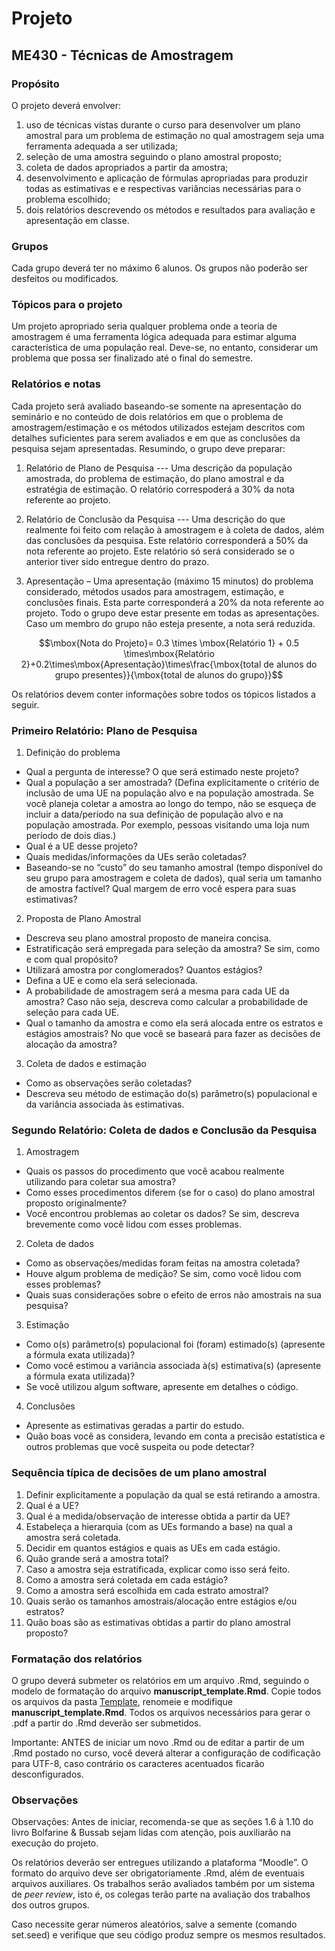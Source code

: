 
# Projeto

## ME430 - Técnicas de Amostragem

### Propósito

O projeto deverá envolver:

1. uso de técnicas vistas durante o curso para desenvolver um plano amostral para um problema de estimação no qual amostragem seja uma ferramenta adequada a ser utilizada;
2. seleção de uma amostra seguindo o plano amostral proposto;
3. coleta de dados apropriados a partir da amostra;
4. desenvolvimento e aplicação de fórmulas apropriadas para produzir todas as estimativas e e respectivas variâncias necessárias para o problema escolhido;
5. dois relatórios descrevendo os métodos e resultados para avaliação e apresentação em classe. 


### Grupos

Cada grupo deverá ter no máximo 6 alunos. Os grupos não poderão ser desfeitos ou modificados.

### Tópicos para o projeto

  Um projeto apropriado seria qualquer problema onde a teoria de amostragem é uma ferramenta lógica adequada para estimar alguma característica de uma população real. Deve-se, no entanto, considerar um problema que possa ser finalizado até o final do semestre. 

### Relatórios e notas

  Cada projeto será avaliado baseando-se somente na apresentação do seminário e no conteúdo de dois relatórios em que o problema de amostragem/estimação e os métodos utilizados estejam descritos com detalhes suficientes para serem avaliados e em que as conclusões da pesquisa sejam apresentadas.  Resumindo, o grupo deve preparar:
  
1. Relatório de Plano de Pesquisa --- Uma descrição da população amostrada, do problema de estimação, do plano amostral e da estratégia de estimação. O relatório correspoderá a 30% da nota referente ao projeto. 
2. Relatório de Conclusão da Pesquisa --- Uma descrição do que realmente foi feito com relação à amostragem e à coleta de dados, além das conclusões da pesquisa. Este relatório corresponderá a 50% da nota referente ao projeto. Este relatório só será considerado se o anterior tiver sido entregue dentro do prazo.

3. Apresentação – Uma apresentação (máximo 15 minutos) do problema considerado, métodos usados para amostragem, estimação, e conclusões finais. Esta parte corresponderá a 20% da nota referente ao projeto. Todo o grupo deve estar presente em todas as apresentações. Caso um membro do grupo não esteja presente, a nota será reduzida.

$$\mbox{Nota do Projeto}= 0.3 \times \mbox{Relatório 1} + 0.5 \times\mbox{Relatório 2}+0.2\times\mbox{Apresentação}\times\frac{\mbox{total de alunos do grupo presentes}}{\mbox{total de alunos do grupo}}$$

Os relatórios devem conter informações sobre todos os tópicos listados a seguir.

### Primeiro Relatório: Plano de Pesquisa

1.   Definição do problema
*	Qual a pergunta de interesse? O que será estimado neste projeto?
*	Qual a população a ser amostrada?  (Defina explicitamente o critério de inclusão de uma UE na população alvo e na população amostrada. Se você planeja coletar a amostra ao longo do tempo, não se esqueça de incluir a data/período na sua definição de população alvo e na população amostrada.  Por exemplo, pessoas visitando uma loja num período de dois dias.) 
*	Qual é a UE desse projeto? 
*	Quais medidas/informações da UEs serão coletadas? 
*	Baseando-se no “custo” do seu tamanho amostral (tempo disponível do seu grupo para amostragem e coleta de dados), qual seria um tamanho de amostra factível? Qual margem de erro você espera para suas estimativas? 

2.	Proposta de Plano Amostral
*	Descreva seu plano amostral proposto de maneira concisa. 
*	Estratificação será empregada para seleção da amostra? Se sim, como e com qual propósito?
*	Utilizará amostra por conglomerados?  Quantos estágios?
*	Defina a UE e como ela será selecionada.
*	A probabilidade de amostragem será a mesma para cada UE da amostra? Caso não seja, descreva como calcular a probabilidade de seleção para cada UE. 
*	Qual o tamanho da amostra e como ela será alocada entre os estratos e estágios amostrais? No que você se baseará para fazer as decisões de alocação da amostra?


3.	Coleta de dados e estimação
*	Como as observações serão coletadas? 
*	Descreva seu método de estimação do(s) parâmetro(s) populacional e da variância associada às estimativas.

### Segundo Relatório: Coleta de dados e Conclusão da Pesquisa


1.  Amostragem 
*	Quais os passos do procedimento que você acabou realmente utilizando para coletar sua amostra?
*	Como esses procedimentos diferem (se for o caso) do plano amostral proposto originalmente?
*	Você encontrou problemas ao coletar os dados?  Se sim, descreva brevemente como você lidou com esses problemas.

2.	Coleta de dados
*	Como as observações/medidas foram feitas na amostra coletada?
*	Houve algum problema de medição? Se sim, como você lidou com esses problemas?
*	Quais suas considerações sobre o efeito de erros não amostrais na sua pesquisa?

3.	Estimação
*	Como o(s) parâmetro(s) populacional foi (foram) estimado(s) (apresente a fórmula exata utilizada)?
*	Como você estimou a variância associada à(s) estimativa(s) (apresente a fórmula exata utilizada)?
* Se você utilizou algum software, apresente em detalhes o código.


4.	Conclusões
*	Apresente as estimativas geradas a partir do estudo.
*	Quão boas você as considera, levando em conta a precisão estatística e outros problemas que você suspeita ou pode detectar?


### Sequência típica de decisões de um plano amostral

1. Definir explicitamente a população da qual se está retirando a amostra. 
2. Qual é a UE? 
3. Qual é a medida/observação de interesse obtida a partir da UE?
4. Estabeleça a hierarquia (com as UEs formando a base) na qual a amostra será coletada. 
5. Decidir em quantos estágios e quais as UEs em cada estágio.
6. Quão grande será a amostra total?
7. Caso a amostra seja estratificada, explicar como isso será feito.
8. Como a amostra será coletada em cada estágio?
9. Como a amostra será escolhida em cada estrato amostral?
10. Quais serão os tamanhos amostrais/alocação entre estágios e/ou estratos?
11. Quão boas são as estimativas obtidas a partir do plano amostral proposto?

### Formatação dos relatórios

O grupo deverá submeter os relatórios em um arquivo .Rmd, seguindo o modelo de formatação do arquivo **manuscript_template.Rmd**. Copie todos os arquivos da pasta [Template](./Template), renomeie e modifique **manuscript_template.Rmd**.
Todos os arquivos necessários para gerar o .pdf a partir do .Rmd deverão ser submetidos.

Importante: ANTES de iniciar um novo .Rmd ou de editar a partir de um .Rmd postado no curso, você deverá alterar a configuração de codificação para UTF-8, caso contrário os caracteres acentuados ficarão desconfigurados.

### Observações


Observações: Antes de iniciar, recomenda-se que as seções 1.6 à 1.10 do livro Bolfarine & Bussab sejam lidas com atenção, pois  auxiliarão na execução do projeto.

Os relatórios deverão ser entregues utilizando a plataforma “Moodle”. O formato do arquivo deve ser obrigatoriamente .Rmd, além de eventuais arquivos auxiliares. Os trabalhos serão avaliados também por um sistema de *peer review*, isto é, os colegas terão parte na avaliação dos trabalhos dos outros grupos.

Caso necessite gerar números aleatórios, salve a semente (comando set.seed) e verifique que seu código produz sempre os mesmos resultados.



